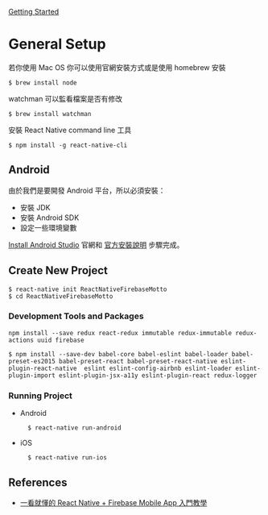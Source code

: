 [Getting Started](https://facebook.github.io/react-native/docs/getting-started.html)

# General Setup #

若你使用 Mac OS 你可以使用官網安裝方式或是使用 homebrew 安裝

    $ brew install node

watchman 可以監看檔案是否有修改

    $ brew install watchman

安裝 React Native command line 工具

    $ npm install -g react-native-cli

## Android ##

由於我們是要開發 Android 平台，所以必須安裝：

- 安裝 JDK
- 安裝 Android SDK
- 設定一些環境變數

[Install Android Studio](https://developer.android.com/studio/install.html) 官網和 [官方安裝說明](https://facebook.github.io/react-native/docs/getting-started.html) 步驟完成。

## Create New Project ##

    $ react-native init ReactNativeFirebaseMotto
    $ cd ReactNativeFirebaseMotto

### Development Tools and Packages ###

    npm install --save redux react-redux immutable redux-immutable redux-actions uuid firebase

    $ npm install --save-dev babel-core babel-eslint babel-loader babel-preset-es2015 babel-preset-react babel-preset-react-native eslint-plugin-react-native  eslint eslint-config-airbnb eslint-loader eslint-plugin-import eslint-plugin-jsx-a11y eslint-plugin-react redux-logger

### Running Project ###

- Android
    
        $ react-native run-android

- iOS

        $ react-native run-ios

## References ##

- [一看就懂的 React Native + Firebase Mobile App 入門教學](http://blog.techbridge.cc/2016/09/10/react-native-redux-android-firebase/)